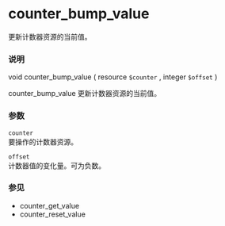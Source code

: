 counter\_bump\_value
====================

更新计数器资源的当前值。

### 说明

<span class="type">void</span> <span
class="methodname">counter\_bump\_value</span> ( <span
class="methodparam"><span class="type">resource</span> `$counter`</span>
, <span class="methodparam"><span class="type">integer</span>
`$offset`</span> )

<span class="function">counter\_bump\_value</span>
更新计数器资源的当前值。

### 参数

`counter`  
<span class="simpara"> 要操作的计数器资源。 </span>

`offset`  
<span class="simpara"> 计数器值的变化量。可为负数。 </span>

### 参见

-   <span class="function">counter\_get\_value</span>
-   <span class="function">counter\_reset\_value</span>
